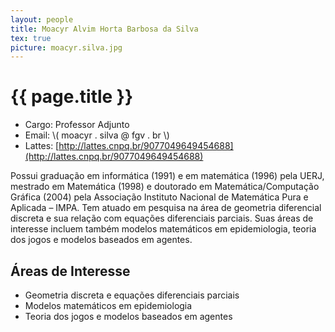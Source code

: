 ```yaml
---
layout: people
title: Moacyr Alvim Horta Barbosa da Silva
tex: true
picture: moacyr.silva.jpg
---
```


# {{ page.title }}

- Cargo: Professor Adjunto  
- Email: \\( moacyr . silva @ fgv . br \\)
- Lattes: [http://lattes.cnpq.br/9077049649454688](http://lattes.cnpq.br/9077049649454688)

Possui graduação em informática (1991) e em matemática (1996) pela
UERJ, mestrado em Matemática (1998) e doutorado em
Matemática/Computação Gráfica (2004) pela Associação Instituto
Nacional de Matemática Pura e Aplicada – IMPA. Tem atuado em pesquisa
na área de geometria diferencial discreta e sua relação com equações
diferenciais parciais. Suas áreas de interesse incluem também modelos
matemáticos em epidemiologia, teoria dos jogos e modelos baseados em
agentes.

## Áreas de Interesse

- Geometria discreta e equações diferenciais parciais
- Modelos matemáticos em epidemiologia
- Teoria dos jogos e modelos baseados em agentes

